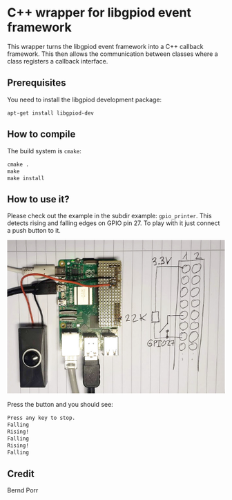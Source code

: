 # C++ wrapper for libgpiod event framework

This wrapper turns the libgpiod event framework into a C++ callback framework.
This then allows the communication between classes where a class registers
a callback interface.

## Prerequisites

You need to install the libgpiod development package:
```
apt-get install libgpiod-dev
```

## How to compile

The build system is `cmake`:

```
cmake .
make
make install
```

## How to use it?

Please check out the example in the subdir example: `gpio_printer`.
This detects rising and falling edges on GPIO pin 27. To play with it just
connect a push button to it.

![alt tag](example/wiring.jpg)

Press the button and you should see:
```
Press any key to stop.
Falling
Rising!
Falling
Rising!
Falling
```

## Credit

Bernd Porr
